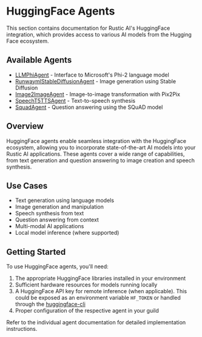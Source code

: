 # HuggingFace Agents

This section contains documentation for Rustic AI's HuggingFace integration, which provides access to various AI models from the Hugging Face ecosystem.

## Available Agents

- [LLMPhiAgent](llm_phi_agent.md) - Interface to Microsoft's Phi-2 language model
- [RunwaymlStableDiffusionAgent](runwayml_stable_diffusion_agent.md) - Image generation using Stable Diffusion
- [Image2ImageAgent](image2image_agent.md) - Image-to-image transformation with Pix2Pix
- [SpeechT5TTSAgent](speecht5_tts_agent.md) - Text-to-speech synthesis
- [SquadAgent](squad_agent.md) - Question answering using the SQuAD model

## Overview

HuggingFace agents enable seamless integration with the HuggingFace ecosystem, allowing you to incorporate state-of-the-art AI models into your Rustic AI applications. These agents cover a wide range of capabilities, from text generation and question answering to image creation and speech synthesis.

## Use Cases

- Text generation using language models
- Image generation and manipulation
- Speech synthesis from text
- Question answering from context
- Multi-modal AI applications
- Local model inference (where supported)

## Getting Started

To use HuggingFace agents, you'll need:

1. The appropriate HuggingFace libraries installed in your environment
2. Sufficient hardware resources for models running locally
3. A HuggingFace API key for remote inference (when applicable). This could be exposed as an environment variable `HF_TOKEN` or handled through the [huggingface-cli](https://huggingface.co/docs/huggingface_hub/en/quick-start#authentication)
4. Proper configuration of the respective agent in your guild

Refer to the individual agent documentation for detailed implementation instructions. 